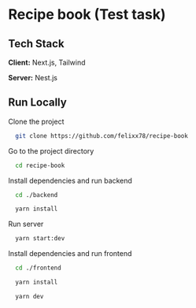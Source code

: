 # Recipe book (Test task)

## Tech Stack

**Client:** Next.js, Tailwind

**Server:** Nest.js

## Run Locally

Clone the project

```bash
  git clone https://github.com/felixx78/recipe-book
```

Go to the project directory

```bash
  cd recipe-book
```

Install dependencies and run backend

```bash
  cd ./backend
```

```bash
  yarn install
```

Run server

```bash
  yarn start:dev
```

Install dependencies and run frontend

```bash
  cd ./frontend
```

```bash
  yarn install
```

```bash
  yarn dev
```
